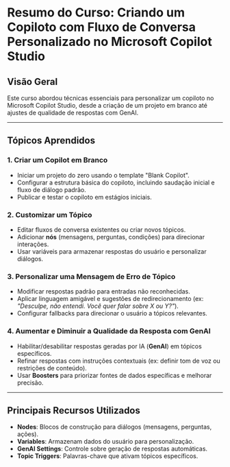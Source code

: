 # Resumo do Curso: Criando um Copiloto com Fluxo de Conversa Personalizado no Microsoft Copilot Studio

## Visão Geral
Este curso abordou técnicas essenciais para personalizar um copiloto no Microsoft Copilot Studio, desde a criação de um projeto em branco até ajustes de qualidade de respostas com GenAI.

---

## Tópicos Aprendidos

### 1. **Criar um Copilot em Branco**
- Iniciar um projeto do zero usando o template "Blank Copilot".
- Configurar a estrutura básica do copiloto, incluindo saudação inicial e fluxo de diálogo padrão.
- Publicar e testar o copiloto em estágios iniciais.

### 2. **Customizar um Tópico**
- Editar fluxos de conversa existentes ou criar novos tópicos.
- Adicionar **nós** (mensagens, perguntas, condições) para direcionar interações.
- Usar variáveis para armazenar respostas do usuário e personalizar diálogos.

### 3. **Personalizar uma Mensagem de Erro de Tópico**
- Modificar respostas padrão para entradas não reconhecidas.
- Aplicar linguagem amigável e sugestões de redirecionamento (ex: _"Desculpe, não entendi. Você quer falar sobre X ou Y?"_).
- Configurar fallbacks para direcionar o usuário a tópicos relevantes.

### 4. **Aumentar e Diminuir a Qualidade da Resposta com GenAI**
- Habilitar/desabilitar respostas geradas por IA (**GenAI**) em tópicos específicos.
- Refinar respostas com instruções contextuais (ex: definir tom de voz ou restrições de conteúdo).
- Usar **Boosters** para priorizar fontes de dados específicas e melhorar precisão.

---

## Principais Recursos Utilizados
- **Nodes**: Blocos de construção para diálogos (mensagens, perguntas, ações).
- **Variables**: Armazenam dados do usuário para personalização.
- **GenAI Settings**: Controle sobre geração de respostas automáticas.
- **Topic Triggers**: Palavras-chave que ativam tópicos específicos.

